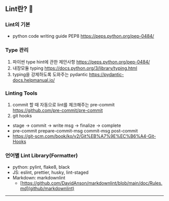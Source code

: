 ## Lint란? :gem:

### Lint의 기본
- python code writing guide PEP8 https://peps.python.org/pep-0484/

### Type 관리
1. 파이썬 type hint에 관한 제안사항 https://peps.python.org/pep-0484/
2. 내장모듈 typing https://docs.python.org/3/library/typing.html
3. typing을 강제하도록 도와주는 pydantic https://pydantic-docs.helpmanual.io/

### Linting Tools
1. commit 할 때 자동으로 lint를 체크해주는 pre-commit https://github.com/pre-commit/pre-commit
2. git hooks
- stage    ->     commit      ->      write msg     ->     finalize     ->     complete
-    pre-commit       prepare-commit-msg        commit-msg           post-commit
- https://git-scm.com/book/ko/v2/Git%EB%A7%9E%EC%B6%A4-Git-Hooks

### 언어별 Lint Library(Formatter)
- python: pylint, flake8, black
- JS: eslint, prettier, husky, lint-staged
- Markdown: markdownlint
    - [https://github.com/DavidAnson/markdownlint/blob/main/doc/Rules.md](github/markdownlint)
---
